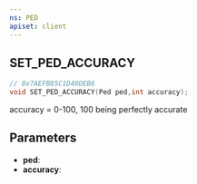 ```yaml
---
ns: PED
apiset: client
---
```

## SET_PED_ACCURACY

```c
// 0x7AEFB85C1D49DEB6
void SET_PED_ACCURACY(Ped ped,int accuracy);
```

accuracy = 0-100, 100 being perfectly accurate

## Parameters
* **ped**:
* **accuracy**:



